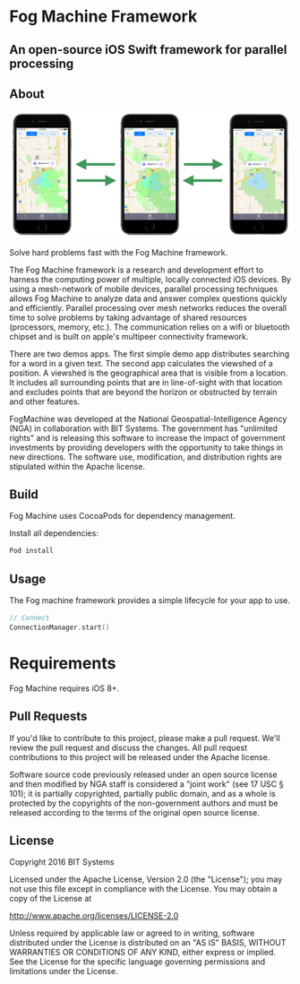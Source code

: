 # Fog Machine Framework

## An open-source iOS Swift framework for parallel processing

## About

![viewshed on three phones](Demo/FogViewshed/FogViewshed/Screenshots/0.png)

Solve hard problems fast with the Fog Machine framework.

The Fog Machine framework is a research and development effort to harness the computing power of multiple, locally connected iOS devices.  By using a mesh-network of mobile devices, parallel processing techniques allows Fog Machine to analyze data and answer complex questions quickly and efficiently.  Parallel processing over mesh networks reduces the overall time to solve problems by taking advantage of shared resources (processors, memory, etc.).  The communication relies on a wifi or bluetooth chipset and is built on apple's multipeer connectivity framework.

There are two demos apps.  The first simple demo app distributes searching for a word in a given text.  The second app calculates the viewshed of a position.  A viewshed is the geographical area that is visible from a location. It includes all surrounding points that are in line-of-sight with that location and excludes points that are beyond the horizon or obstructed by terrain and other features.

FogMachine was developed at the National Geospatial-Intelligence Agency (NGA) in collaboration with BIT Systems. The government has "unlimited rights" and is releasing this software to increase the impact of government investments by providing developers with the opportunity to take things in new directions. The software use, modification, and distribution rights are stipulated within the Apache license.

## Build

Fog Machine uses CocoaPods for dependency management.   

Install all dependencies:
```bash
Pod install
```

## Usage

The Fog machine framework provides a simple lifecycle for your app to use.

```swift
// Connect
ConnectionManager.start()
```

# Requirements

Fog Machine requires iOS 8+.

## Pull Requests

If you'd like to contribute to this project, please make a pull request. We'll review the pull request and discuss the changes. All pull request contributions to this project will be released under the Apache license.

Software source code previously released under an open source license and then modified by NGA staff is considered a "joint work" (see 17 USC § 101); it is partially copyrighted, partially public domain, and as a whole is protected by the copyrights of the non-government authors and must be released according to the terms of the original open source license.

## License

Copyright 2016 BIT Systems

Licensed under the Apache License, Version 2.0 (the "License");
you may not use this file except in compliance with the License.
You may obtain a copy of the License at

http://www.apache.org/licenses/LICENSE-2.0

Unless required by applicable law or agreed to in writing, software
distributed under the License is distributed on an "AS IS" BASIS,
WITHOUT WARRANTIES OR CONDITIONS OF ANY KIND, either express or implied.
See the License for the specific language governing permissions and
limitations under the License.

